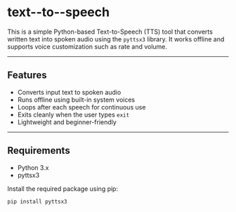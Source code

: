 # text--to--speech

This is a simple Python-based Text-to-Speech (TTS) tool that converts written text into spoken audio using the `pyttsx3` library. It works offline and supports voice customization such as rate and volume.

---

## Features

- Converts input text to spoken audio
- Runs offline using built-in system voices
- Loops after each speech for continuous use
- Exits cleanly when the user types `exit`
- Lightweight and beginner-friendly

---

## Requirements

- Python 3.x
- pyttsx3

Install the required package using pip:

```bash
pip install pyttsx3
